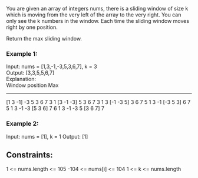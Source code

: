 You are given an array of integers nums, there is a sliding window of size k which is moving from the very left of the array to the very right. You can only see the k numbers in the window. Each time the sliding window moves right by one position.

Return the max sliding window.  

 

### Example 1:  

Input: nums = [1,3,-1,-3,5,3,6,7], k = 3  
Output: [3,3,5,5,6,7]  
Explanation:   
Window position                 Max  
---------------               -----
[1  3  -1] -3  5  3  6  7       3
 1 [3  -1  -3] 5  3  6  7       3
 1  3 [-1  -3  5] 3  6  7       5
 1  3  -1 [-3  5  3] 6  7       5
 1  3  -1  -3 [5  3  6] 7       6
 1  3  -1  -3  5 [3  6  7]      7
### Example 2:  

Input: nums = [1], k = 1
Output: [1]
 

## Constraints:  

1 <= nums.length <= 105
-104 <= nums[i] <= 104
1 <= k <= nums.length
